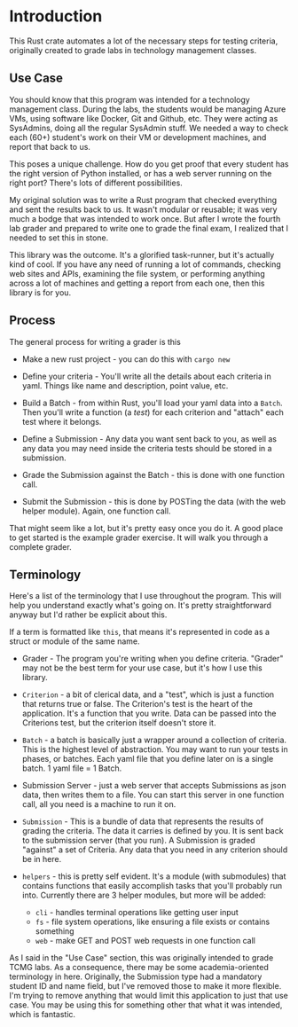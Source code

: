 # Introduction
This Rust crate automates a lot of the necessary steps for testing criteria, originally created to grade labs in technology management classes.


## Use Case
You should know that this program was intended for a technology management class. During the labs, the students would be managing Azure VMs, using software like Docker, Git and Github, etc. They were acting as SysAdmins, doing all the regular SysAdmin stuff. We needed a way to check each (60+) student's work on their VM or development machines, and report that back to us.

This poses a unique challenge. How do you get proof that every student has the right version of Python installed, or has a web server running on the right port? There's lots of different possibilities.

My original solution was to write a Rust program that checked everything and sent the results back to us. It wasn't modular or reusable; it was very much a bodge that was intended to work once. But after I wrote the fourth lab grader and prepared to write one to grade the final exam, I realized that I needed to set this in stone.

This library was the outcome. It's a glorified task-runner, but it's actually kind of cool. If you have any need of running a lot of commands, checking web sites and APIs, examining the file system, or performing anything across a lot of machines and getting a report from each one, then this library is for you.

## Process
The general process for writing a grader is this

- Make a new rust project - you can do this with `cargo new`

- Define your criteria - You'll write all the details about each criteria in yaml. Things like name and description, point value, etc.

- Build a Batch - from within Rust, you'll load your yaml data into a `Batch`. Then you'll write a function (a *test*) for each criterion and "attach" each test where it belongs.

- Define a Submission - Any data you want sent back to you, as well as any data you may need inside the criteria tests should be stored in a submission.

- Grade the Submission against the Batch - this is done with one function call.

- Submit the Submission - this is done by POSTing the data (with the web helper module). Again, one function call.

That might seem like a lot, but it's pretty easy once you do it. A good place to get started is the example grader exercise. It will walk you through a complete grader.


## Terminology

Here's a list of the terminology that I use throughout the program. This will help you understand exactly what's going on. It's pretty straightforward anyway but I'd rather be explicit about this.

If a term is formatted like `this`, that means it's represented in code as a struct or module of the same name.

- Grader - The program you're writing when you define criteria. "Grader" may not be the best term for your use case, but it's how I use this library.

- `Criterion` - a bit of clerical data, and a "test", which is just a function that returns true or false. The Criterion's test is the heart of the application. It's a function that you write. Data can be passed into the Criterions test, but the criterion itself doesn't store it.

- `Batch` - a batch is basically just a wrapper around a collection of criteria. This is the highest level of abstraction. You may want to run your tests in phases, or batches. Each yaml file that you define later on is a single batch. 1 yaml file = 1 Batch.

- Submission Server - just a web server that accepts Submissions as json data, then writes them to a file. You can start this server in one function call, all you need is a machine to run it on.

- `Submission` - This is a bundle of data that represents the results of grading the criteria. The data it carries is defined by you. It is sent back to the submission server (that you run). A Submission is graded "against" a set of Criteria. Any data that you need in any criterion should be in here.

- `helpers` - this is pretty self evident. It's a module (with submodules) that contains functions that easily accomplish tasks that you'll probably run into. Currently there are 3 helper modules, but more will be added:
  - `cli` - handles terminal operations like getting user input
  - `fs` - file system operations, like ensuring a file exists or contains something
  - `web` - make GET and POST web requests in one function call

As I said in the "Use Case" section, this was originally intended to grade TCMG labs. As a consequence, there may be some academia-oriented terminology in here. Originally, the Submission type had a mandatory student ID and name field, but I've removed those to make it more flexible. I'm trying to remove anything that would limit this application to just that use case. You may be using this for something other that what it was intended, which is fantastic.
